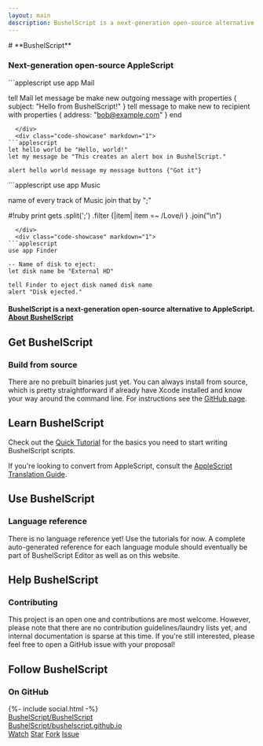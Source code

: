 ```yaml
---
layout: main
description: BushelScript is a next-generation open-source alternative to AppleScript.
---
```


<div class="center" id="top" markdown="1">
# **BushelScript**

### Next-generation open&#x2011;source&nbsp;AppleScript

<div class="code-showcase-container" markdown="1">
  <div class="code-showcase" style="display: block;" markdown="1">
```applescript
use app Mail

tell Mail
  let message be make new outgoing message with properties {
    subject: "Hello from BushelScript!"
  }
  tell message to make new to recipient with properties {
    address: "bob@example.com"
  }
end
```
  </div>
  <div class="code-showcase" markdown="1">
```applescript
let hello world be "Hello, world!"
let my message be "This creates an alert box in BushelScript."

alert hello world message my message buttons {"Got it"}
```
  </div>
  <div class="code-showcase" markdown="1">
```applescript
use app Music

name of every track of Music
join that by ";"

#!ruby
  print gets
	  .split(';')
	  .filter {|item| item =~ /Love/i }
    .join("\n")
```
  </div>
  <div class="code-showcase" markdown="1">
```applescript
use app Finder

-- Name of disk to eject:
let disk name be "External HD"

tell Finder to eject disk named disk name 
alert "Disk ejected."
```
  </div>
</div>

<script src="code-showcase.js"></script>

<h4>
  BushelScript is a next-generation open-source alternative to AppleScript.
  <br>
  <a href="about/">About BushelScript</a>
</h4>

</div>

## Get BushelScript

### Build from source

There are no prebuilt binaries just yet. You can always install from source, which is pretty straightforward if already have Xcode installed and know your way around the command line. For instructions see the [GitHub page](https://github.com/BushelScript/BushelScript).

## Learn BushelScript

Check out the [Quick Tutorial](quick-tutorial/) for the basics you need to start writing BushelScript scripts.

If you're looking to convert from AppleScript, consult the [AppleScript Translation Guide](applescript-translation/).

## Use BushelScript

### Language reference

There is no language reference yet! Use the tutorials for now. A complete auto-generated reference for each language module should eventually be part of BushelScript Editor as well as on this website.

## Help BushelScript

### Contributing

This project is an open one and contributions are most welcome. However, please note that there are no contribution guidelines/laundry lists yet, and internal documentation is sparse at this time. If you're still interested, please feel free to open a GitHub issue with your proposal!

## Follow BushelScript

### On GitHub

<div class="gh-box">
  <div class="gh-section gh-section-left">
    {%- include social.html -%}
    <div class="social-item">
      <a href="https://github.com/BushelScript/BushelScript">BushelScript/BushelScript</a>
    </div>
    <div class="social-item">
      <a href="https://github.com/BushelScript/bushelscript.github.io">BushelScript/bushelscript.github.io</a>
    </div>
  </div>

  <div class="gh-section gh-section-right">
    <a class="github-button" href="https://github.com/BushelScript/BushelScript/subscription" data-icon="octicon-eye" data-size="large" data-show-count="true" aria-label="Watch BushelScript/BushelScript on GitHub">Watch</a>
    <a class="github-button" href="https://github.com/BushelScript/BushelScript" data-icon="octicon-star" data-size="large" data-show-count="true" aria-label="Star BushelScript/BushelScript on GitHub">Star</a>
    <a class="github-button" href="https://github.com/BushelScript/BushelScript/fork" data-icon="octicon-repo-forked" data-size="large" aria-label="Fork BushelScript/BushelScript on GitHub">Fork</a>
    <a class="github-button" href="https://github.com/BushelScript/BushelScript/issues" data-icon="octicon-issue-opened" data-size="large" aria-label="Issue BushelScript/BushelScript on GitHub">Issue</a>
  </div>
</div>
